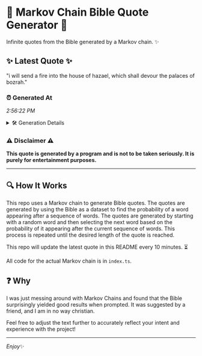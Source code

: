 # 📖 Markov Chain Bible Quote Generator 📖

Infinite quotes from the Bible generated by a Markov chain. ✨

## ✨ Latest Quote ✨
"i will send a fire into the house of hazael, which shall devour the palaces of bozrah."

### ⏰ Generated At
*2:56:22 PM*

<details>
    <summary>🛠️ Generation Details</summary>
    <p>
        <strong>🌱 Seed:</strong> i<br>
        <strong>🔄 Iterations:</strong> 16<br>
        <strong>📜 Context History:</strong><br>[ i ]: will<br>[ i, will ]: send<br>[ i, will, send ]: a<br>[ i, will, send, a ]: fire<br>[ i, will, send, a, fire ]: into<br>[ i, will, send, a, fire, into ]: the<br>[ will, send, a, fire, into, the ]: house<br>[ send, a, fire, into, the, house ]: of<br>[ a, fire, into, the, house, of ]: hazael,<br>[ fire, into, the, house, of, hazael, ]: which<br>[ into, the, house, of, hazael,, which ]: shall<br>[ the, house, of, hazael,, which, shall ]: devour<br>[ house, of, hazael,, which, shall, devour ]: the<br>[ of, hazael,, which, shall, devour, the ]: palaces<br>[ hazael,, which, shall, devour, the, palaces ]: of<br>[ which, shall, devour, the, palaces, of ]: bozrah.<br>
    </p>
</details>

### ⚠️ Disclaimer ⚠️
**This quote is generated by a program and is not to be taken seriously. It is purely for entertainment purposes.**

---

## 🔍 How It Works

This repo uses a Markov chain to generate Bible quotes. The quotes are generated by using the Bible as a dataset to find the probability of a word appearing after a sequence of words. The quotes are generated by starting with a random word and then selecting the next word based on the probability of it appearing after the current sequence of words. This process is repeated until the desired length of the quote is reached.

This repo will update the latest quote in this README every 10 minutes. ⏳

All code for the actual Markov chain is in `index.ts`.

## ❓ Why

I was just messing around with Markov Chains and found that the Bible surprisingly yielded good results when prompted. 
It was suggested by a friend, and I am in no way christian.

Feel free to adjust the text further to accurately reflect your intent and experience with the project!

---

*Enjoy*✨

